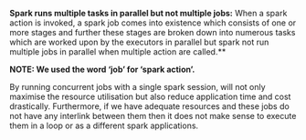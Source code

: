

**Spark runs multiple tasks in parallel but not multiple jobs:**
When a spark action is invoked, a spark job comes into existence which consists of one or more stages and further these stages are broken down into numerous tasks which are worked upon by the executors in parallel but spark not run multiple jobs in parallel when multiple action are called.**

**NOTE: We used the word ‘job’ for ‘spark action’.**

By running concurrent jobs with a single spark session, will not only maximise the resource utilisation but also reduce application time and cost drastically. Furthermore, if we have adequate resources and these jobs do not have any interlink between them then it does not make sense to execute them in a loop or as a different spark applications.
<!--stackedit_data:
eyJoaXN0b3J5IjpbLTEyMTg4NTQ2MywtNzQ3MzA0NDA1LC0xOT
Y1MjA2NjMsLTIwODg3NDY2MTIsLTEwMzM1NzcxNzAsOTUzNzcx
OTU4LDM1MDY3OTMzMSw1ODc2MTY1NywzNjI5MTU3NzEsMTQ4OD
M0NTgyMCwtNDkzMzIzNjI1LC0xMjc4NDY2NzcsLTk5OTAzMDMy
MiwtMTcwNjczMTk5Miw5MDc4OTc3MjIsLTEzNDM1ODAwNzYsLT
E4NzI3NTk2NTksNjc5MzMyMzY1LC00MDM5Nzc0NjEsLTE3MzIy
Mzg3OThdfQ==
-->
